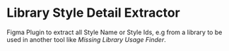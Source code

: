 # Library Style Detail Extractor

Figma Plugin to extract all Style Name or Style Ids, e.g from a library to be used in another tool like _Missing Library Usage Finder_.
